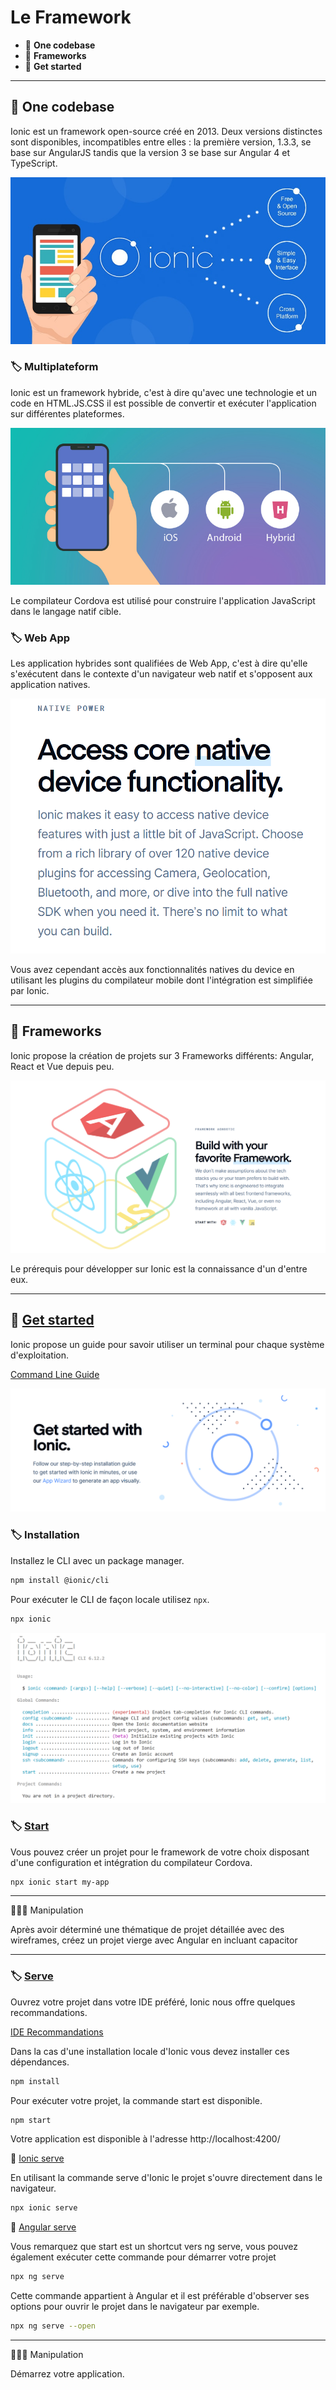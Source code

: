 # Le Framework

*  🔖 **One codebase**
*  🔖 **Frameworks**
*  🔖 **Get started**

___

## 📑 One codebase

Ionic est un framework open-source créé en 2013. Deux versions distinctes sont disponibles, incompatibles entre elles : la première version, 1.3.3, se base sur AngularJS tandis que la version 3 se base sur Angular 4 et TypeScript.

![image](https://raw.githubusercontent.com/seeren-training/Ionic/master/wiki/resources/ionic.jpg)

### 🏷️ **Multiplateform**

Ionic est un framework hybride, c'est à dire qu'avec une technologie et un code en HTML.JS.CSS il est possible de convertir et exécuter l'application sur différentes plateformes.

![image](https://raw.githubusercontent.com/seeren-training/Ionic/master/wiki/resources/hybrid.jpg)

Le compilateur Cordova est utilisé pour construire l'application JavaScript dans le langage natif cible.

### 🏷️ **Web App**

Les application hybrides sont qualifiées de Web App, c'est à dire qu'elle s'exécutent dans le contexte d'un navigateur web natif et s'opposent aux application natives.

![image](https://raw.githubusercontent.com/seeren-training/Ionic/master/wiki/resources/native.png)

Vous avez cependant accès aux fonctionnalités natives du device en utilisant les plugins du compilateur mobile dont l'intégration est simplifiée par Ionic.

___

## 📑 Frameworks

Ionic propose la création de projets sur 3 Frameworks différents: Angular, React et Vue depuis peu.

![image](https://raw.githubusercontent.com/seeren-training/Ionic/master/wiki/resources/frameworks.png)

Le prérequis pour développer sur Ionic est la connaissance d'un d'entre eux.

___

## 📑 [Get started](https://ionicframework.com/getting-started)

Ionic propose un guide pour savoir utiliser un terminal pour chaque système d'exploitation.

[Command Line Guide](https://blog.ionicframework.com/new-to-the-command-line/)

![image](https://raw.githubusercontent.com/seeren-training/Ionic/master/wiki/resources/start.png)

### 🏷️ **Installation**

Installez le CLI avec un package manager.

```bash
npm install @ionic/cli
```

Pour exécuter le CLI de façon locale utilisez `npx`.

```bash
npx ionic
```

![image](https://raw.githubusercontent.com/seeren-training/Ionic/master/wiki/resources/cli.png)

### 🏷️ **[Start](https://ionicframework.com/docs/cli/commands/start)**

Vous pouvez créer un projet pour le framework de votre choix disposant d'une configuration et intégration du compilateur Cordova.

```bash
npx ionic start my-app
```

___

👨🏻‍💻 Manipulation

Après avoir déterminé une thématique de projet détaillée avec des wireframes, créez un projet vierge avec Angular en incluant capacitor

___

### 🏷️ **[Serve](https://ionicframework.com/docs/cli/commands/serve)**

Ouvrez votre projet dans votre IDE préféré, Ionic nous offre quelques recommandations.

[IDE Recommandations](https://ionicframework.com/docs/v3/developer-resources/editors_and_ides/)

Dans la cas d'une installation locale d'Ionic vous devez installer ces dépendances.

```bash
npm install
```

Pour exécuter votre projet, la commande start est disponible.

```bash
npm start
```

Votre application est disponible à l'adresse http://localhost:4200/

🔗 [Ionic serve](https://ionicframework.com/docs/cli/commands/serve)

En utilisant la commande serve d'Ionic le projet s'ouvre directement dans le navigateur.

```bash
npx ionic serve
```

🔗 [Angular serve](https://angular.io/cli/serve)

Vous remarquez que start est un shortcut vers ng serve, vous pouvez également exécuter cette commande pour démarrer votre projet

```bash
npx ng serve
```

Cette commande appartient à Angular et il est préférable d'observer ses options pour ouvrir le projet dans le navigateur par exemple.

```bash
npx ng serve --open
```

___

👨🏻‍💻 Manipulation

Démarrez votre application.
